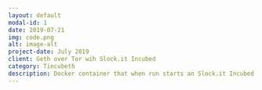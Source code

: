```yaml
---
layout: default
modal-id: 1
date: 2019-07-21
img: code.png
alt: image-alt
project-date: July 2019
client: Geth over Tor wih Slock.it Incubed
category: Tincubeth
description: Docker container that when run starts an Slock.it Incubed Server on the Görli Testnet using the private key of a demo Ethereum account, a Geth (Go Ethereum) Blockchain Client Node on the Görli Testnet, and a Tor Network Service. The Docker container is configured so that the Incubed Service exposes port 9050 over TCP that is only accessible to the Tor Network Service as a Socks Proxy since we do not want to map any ports to the host machine.
---
```

